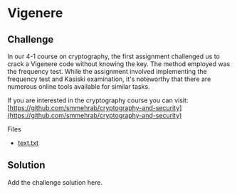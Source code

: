 # Vigenere

## Challenge

In our 4-1 course on cryptography, the first assignment challenged us to crack a Vigenere code without knowing the key. The method employed was the frequency test. While the assignment involved implementing the frequency test and Kasiski examination, it's noteworthy that there are numerous online tools available for similar tasks.

If you are interested in the cryptography course you can visit: [https://github.com/smmehrab/cryptography-and-security](https://github.com/smmehrab/cryptography-and-security)

Files

- [text.txt](./text.txt)

## Solution

Add the challenge solution here.
